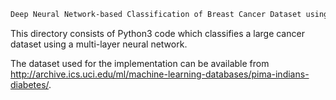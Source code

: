 ```diff
Deep Neural Network-based Classification of Breast Cancer Dataset using Keras libraray in Python
```
This directory consists of Python3 code which classifies a large cancer dataset using a multi-layer neural network.

The dataset used for the implementation can be available from http://archive.ics.uci.edu/ml/machine-learning-databases/pima-indians-diabetes/. 
